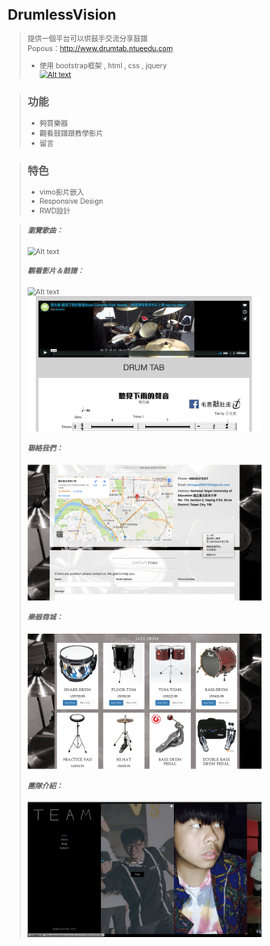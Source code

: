 # DrumlessVision
>提供一個平台可以供鼓手交流分享鼓譜<br />
>Popous：<a href="http://www.drumtab.ntueedu.com">http://www.drumtab.ntueedu.com</a>
>  * 使用 bootstrap框架 , html , css , jquery<br />
<a href="http://www.drumtab.ntueedu.com">![Alt text](/githubPic/home.png)</a><br />


>## 功能
>  * 夠買樂器<br />
>  * 觀看鼓譜跟教學影片<br />
>  * 留言<br />


>## 特色
>  * vimo影片嵌入<br />
>  * Responsive Design<br />
>  * RWD設計<br />


>#####  瀏覽歌曲：<br />
>  ![Alt text](/githubPic/music.png)<br />
>
>#####  觀看影片＆鼓譜：<br />
>  ![Alt text](/githubPic/video.png)<br />
>  ![Alt text](/githubPic/tab.png)<br />
>
>#####  聯絡我們：<br />
>  ![Alt text](/githubPic/contact.png)<br />
>
>#####  樂器商城：<br />
>  ![Alt text](/githubPic/store.png)<br />
>
>#####  團隊介紹：<br />
>  ![Alt text](/githubPic/friend.png)<br />


